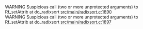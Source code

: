 WARNING Suspicious call (two or more unprotected arguments) to Rf_setAttrib at do_radixsort [src/main/radixsort.c:1890](https://github.com/wch/r-source/blob/1605e52688a7d67f333b095ced8cc234a4efd29b/src/main/radixsort.c/#L1890)  
WARNING Suspicious call (two or more unprotected arguments) to Rf_setAttrib at do_radixsort [src/main/radixsort.c:1897](https://github.com/wch/r-source/blob/1605e52688a7d67f333b095ced8cc234a4efd29b/src/main/radixsort.c/#L1897)  
